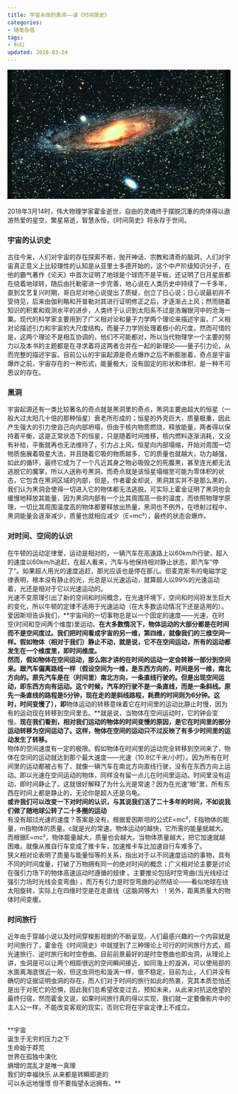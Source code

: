 ```yaml
---
title: 宇宙永恒的真谛——读《时间简史》
categories:
- 随笔杂感
tags:
- 科幻
updated: 2018-03-24
---
```


![](/assets/blog_images/2018-03-24/2018-03-24-宇宙.png)

2018年3月14时，伟大物理学家霍金逝世，自由的灵魂终于摆脱沉重的肉体得以遨游热爱的星空。繁星易逝，智慧永恒，《时间简史》将永存于世间。<br>
### 宇宙的认识史
古往今来，人们对宇宙的存在探索不断，抛开神话、宗教和清奇的脑洞，人们对宇宙真正意义上比较理性的认知是从亚里士多德开始的，这个中产阶级知识分子，在他的霸气著作《论天》中首次证明了地球是个球而不是平板，还证明了日月星辰都在绕着地球转，随后由托勒密进一步完善，地心说在人类历史中持续了一千多年，直到文艺复兴时期，哥白尼对地心说提出了质疑，创立了日心说；日心说最初并不受待见，后来由伽利略和开普勒对其进行证明修正之后，才逐渐占上风；然而随着知识的积累和观测水平的进步，人类终于认识到太阳系不过是浩瀚银河中的沧海一粟。现代的科学家主要用到了广义相对论和量子力学两个理论来描述宇宙，广义相对论描述引力和宇宙的大尺度结构，而量子力学则处理着极小的尺度，然而可惜的是，这两个理论不是相互协调的，他们不可能都对，所以当代物理学一个主要的努力以及本书的主题都是在寻求着将这两者合并在一起的新理论——量子引力论，从而完整的描述宇宙。目前公认的宇宙起源是奇点爆炸之后不断膨胀着，奇点是宇宙爆炸之前，宇宙存在的一种形式，能量极大，没有固定的形状和体积，是一种不可思议的存在。

### 黑洞
宇宙起源还有一类比较著名的奇点就是黑洞里的奇点，黑洞主要由超大的恒星（一般大过太阳几十倍的那种恒星）衰老所形成的；恒星的外壳巨大，质量极重，因此产生强大的引力使自己向内部坍塌，但由于核内物质燃烧，释放能量，两者得以保持着平衡，这是正常状态下的恒星，只是随着时间推移，核内燃料逐渐消耗，又没有补给，平衡就再也无法维持了，引力占上风，恒星向内部塌缩，开始对周围一切物质施展着吸星大法，并且随着它吸的物质越多，它的质量也就越大，功力越强，如此的循环，最终它成为了一个凡近其身之物必吸毁之的死腹黑，甚至连光都无法逃脱它的魔掌，所以人送称号黑洞，而奇点就是该恒星塌缩至可能为零体积的状态，它包含在黑洞区域的内部，但是，作者霍金却说，黑洞其实并不是那么黑的，我们认为黑洞会使得一切进入它的物体都无法逃脱，可实际上霍金证明了黑洞也会缓慢地释放其能量，因为黑洞内部有一个比其周围高一些的温度，而依照物理学原理，一切比其周围温度高的物体都要释放出热量，黑洞也不例外，在喷射过程中，黑洞能量会逐渐减少，质量也就相应减少（E=mc²），最终的状态会爆炸。

### 对时间、空间的认识
在牛顿的运动定律里，运动是相对的，一辆汽车在高速路上以60km/h行驶，超人的速度以60km/h追赶，在超人看来，汽车与他保持相对静止状态，即汽车“停了”。如果超人用光的速度追赶，那光应该也是停在那儿。但麦克斯韦的电磁学定律表明，根本没有静止的光，光总是以光速运动，就算超人以99%的光速运动着，光还是相对于它以光速运动的。<br>
光速不变原理引出了新的空间和时间概念，在光速环境下，空间和时间将发生巨大的变化，所以牛顿的定律不适用于光速运动（在大多数运动情况下还是适用的）。爱因斯坦告诉我们，**宇宙间的一切事物总是以一个固定的速度——光速，在时空(时间和空间两个维度)里运动。**在大多数情况下，物体运动的大部分都是在时间而不是空间度过。我们把时间看成宇宙的另一维，第四维，就像我们的三维空间一样。假如物体（相对于我们）静止不动，就是说，它不在空间运动，所有的运动都发生在一个维度里，即时间维度。<br>
然而，假如物体在空间运动，那么刚才讲的在时间的运动一定会转移一部分到空间来。跟汽车偏离路线一样（假设空间为一维，是东西方向的，时间是另一维，南北方向的。原先汽车是在（时间里）南北方向，一条直线行驶的。但是出现空间运动，即东西方向有运动。这个时候，汽车的行驶不是一条直线，而是一条斜线。原先一条直线的路程是5分钟，现在走的是斜线路程，耗费的时间则为6分钟。这时，时间变慢了），即**物体运动的转移意味着它在时间里的运动比静止时慢，因为有的运动现在转移到空间里去。**就是说，当物体在空间运动时，它的钟会变慢。**现在我们看到，相对我们运动的物体的时间变慢的原因，是它在时间里的部分运动转移为空间运动了。这样，物体在空间的运动只不过反映了有多少时间里的运动发生了转移。**<br>
物体的空间速度有一定的极限。假如物体在时间里的运动完全转移到空间来了，物体在空间的运动就达到那个最大速度——光速（10.8亿千米/小时）。因为所有在时间里的运动都被占有了，就像一辆汽车在南北方向直线行驶，没有在东西方向上运动。即以光速在空间运动的物体，同样没有留一点儿在时间里运动。时间里没有运动，即时间静止了。这就很好解释了为什么光是常速？因为在光速“眼”里，所有东西在时间上都是静止的，无论你是超人还是乌龟。<br>
**或许我们可以改变一下对时间的认识，与其说我们活了二十多年的时间，不如说我们做了随地球公转了二十多圈的运动**<br>
有没有超过光速的速度？答案是没有。根据爱因斯坦的公式E=mc²，E指物体的能量，m指物体的质量。c就是光的常速。物体运动的越快，它所需的能量就越大。而根据E=mc²，物体能量越大，质量也会越大。当物体质量越大，把它加速就越困难。就像从推自行车变成了推卡车，加速推卡车比加速自行车难多了。<br>
狭义相对论表明了质量与能量恒等的关系，指出对于以不同速度运动的事物，具有不同的时间度量，打破了万物拥有同一的绝对时间的概念；广义相对论主要是讨论在强引力场下的物体高速运动时遵循的规律 。主要推论包括时空弯曲(当光线经过强引力场时光线会变弯曲) ，而万有引力是时空弯曲的必然结论——看似地球在绕太阳旋转，实际上在四维时空是在走直线（这脑洞够大）！另外，距离质量大的物体时间变缓。

### 时间旅行
近年由于穿越小说以及时间穿梭影视剧的不断呈现，人们最感兴趣的一个内容就是时间旅行了，霍金在《时间简史》中就提到了三种理论上可行的时间旅行方式，超光速旅行、逆时旅行和时空卷曲。目前前景最好的是时空卷曲也即虫洞，从理论上讲，虫洞是可以让两个相距很远的空间瞬间接近，如同海上的漩涡，可以使局部的水面离海底很近一般，但这虫洞也和漩涡一样，很不稳定，目前为止，人们并没有确切的证据证明虫洞的存在，而人们对于时间的旅行如此的热衷，究其本质恐怕还是出于对死亡的恐惧，因此我们总希望改变过去，预知未来，从此来对抗这绝望的最终归宿，然而霍金又说，如果时间旅行真的得以实现，我们就一定要像影片中的主人公一样，不能改变客观的现实，否则它将在宇宙定律上不成立。


<br>
**宇宙<br>
诞生于无穷的压力之下<br>
生命始于莽荒<br>
世界在孤独中演化<br>
熵增的混乱才是唯一真理<br>
我们的幸福快乐 从来都是转瞬即逝的<br>
可以永远地憧憬 但不要指望永远拥有。**
